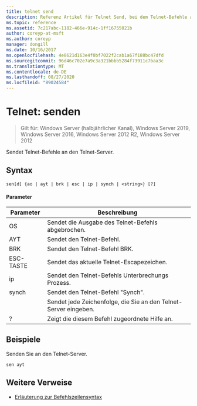 ```yaml
---
title: telnet send
description: Referenz Artikel für Telnet Send, bei dem Telnet-Befehle an den Telnet-Server gesendet werden.
ms.topic: reference
ms.assetid: 7c217abc-1182-466e-914c-1ff16755021b
author: coreyp-at-msft
ms.author: coreyp
manager: dongill
ms.date: 10/16/2017
ms.openlocfilehash: 4e8621d163e4f0bf7022f2cab1a67f188bc47dfd
ms.sourcegitcommit: 96d46c702e7a9c3a321bbbb5284f73911c7baa3c
ms.translationtype: MT
ms.contentlocale: de-DE
ms.lasthandoff: 08/27/2020
ms.locfileid: "89024584"
---
```

# <a name="telnet-send"></a>Telnet: senden

> Gilt für: Windows Server (halbjährlicher Kanal), Windows Server 2019, Windows Server 2016, Windows Server 2012 R2, Windows Server 2012

Sendet Telnet-Befehle an den Telnet-Server.

## <a name="syntax"></a>Syntax
```
sen[d] {ao | ayt | brk | esc | ip | synch | <string>} [?]
```
#### <a name="parameters"></a>Parameter

| Parameter |                     Beschreibung                      |
|-----------|------------------------------------------------------|
|    OS     |       Sendet die Ausgabe des Telnet-Befehls abgebrochen.        |
|    AYT    |       Sendet den Telnet-Befehl.       |
|    BRK    |            Sendet den Telnet-Befehl BRK.            |
|    ESC-TASTE    |      Sendet das aktuelle Telnet-Escapezeichen.      |
|    ip     |     Sendet den Telnet-Befehls Unterbrechungs Prozess.     |
|   synch   |           Sendet den Telnet-Befehl "Synch".           |
| <string>  | Sendet jede Zeichenfolge, die Sie an den Telnet-Server eingeben. |
|     ?     |     Zeigt die diesem Befehl zugeordnete Hilfe an.      |

## <a name="examples"></a>Beispiele
Senden Sie an den Telnet-Server.
```
sen ayt
```
## <a name="additional-references"></a>Weitere Verweise
- [Erläuterung zur Befehlszeilensyntax](command-line-syntax-key.md)
